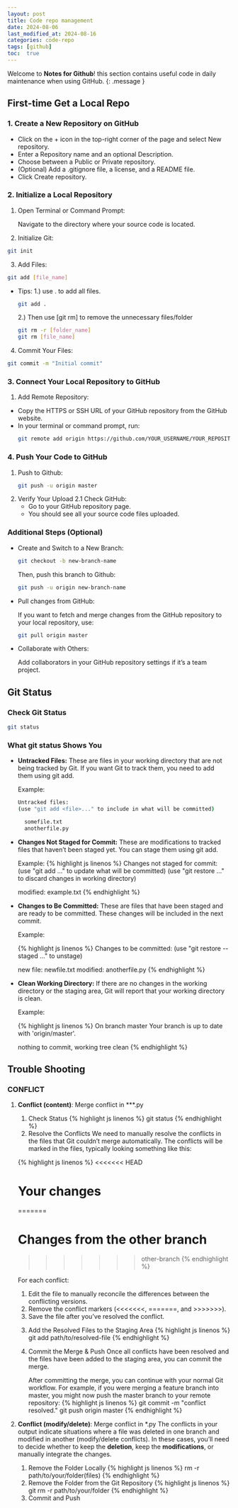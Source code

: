 ```yaml
---
layout: post
title: Code repo management
date: 2024-08-06 
last_modified_at: 2024-08-16
categories: code-repo
tags: [github]
toc:  true
---
```

Welcome to **Notes for Github**! this section contains useful code in daily maintenance when using GitHub.
{: .message }


## First-time Get a Local Repo

### 1. Create a New Repository on GitHub 
-	Click on the + icon in the top-right corner of the page and select New repository.
-	Enter a Repository name and an optional Description.
-	Choose between a Public or Private repository.
-	(Optional) Add a .gitignore file, a license, and a README file.
-	Click Create repository.

### 2. Initialize a Local Repository
1. 	Open Terminal or Command Prompt:

	Navigate to the directory where your source code is located.

2.	 Initialize Git:
  ``` bash
git init
  ```

3.	 Add Files:
``` bash
git add [file_name] 
```
 -	Tips: 
	1.) use . to add all files.
	``` bash
	git add .
	```
	2.) Then use [git rm] to remove the unnecessary files/folder
	``` bash
	git rm -r [folder_name]
	git rm [file_name]
	```

4.	 Commit Your Files:
``` bash
git commit -m "Initial commit"
```


	

### 3. Connect Your Local Repository to GitHub

1.	Add Remote Repository:
-	Copy the HTTPS or SSH URL of your GitHub repository from the GitHub website.
-	In your terminal or command prompt, run:
  	``` bash
	git remote add origin https://github.com/YOUR_USERNAME/YOUR_REPOSITORY_NAME.git
	```

### 4. Push Your Code to GitHub

1. Push to Github:
	``` bash
	git push -u origin master
	```
2. Verify Your Upload
	2.1 Check GitHub:
	-	Go to your GitHub repository page.
	-	You should see all your source code files uploaded.


### Additional Steps (Optional)

- Create and Switch to a New Branch:
	``` bash
	git checkout -b new-branch-name
	```

	Then, push this branch to Github:
	``` bash
	git push -u origin new-branch-name
	```

- Pull changes from GitHub:

	If you want to fetch and merge changes from the GitHub repository to your local repository, use:

	``` bash
	git pull origin master
	```

- Collaborate with Others:

	Add collaborators in your GitHub repository settings if it’s a team project.


## Git Status

### Check Git Status
``` bash
git status
```

### What git status Shows You
- **Untracked Files:** These are files in your working directory that are not being tracked by Git. If you want Git to track them, you need to add them using git add.

 	Example:

	``` bash
	Untracked files:
	(use "git add <file>..." to include in what will be committed)
	
	  somefile.txt
	  anotherfile.py
	```

- **Changes Not Staged for Commit:** These are modifications to tracked files that haven’t been staged yet. You can stage them using git add.

	Example:
	{% highlight js linenos %}
	Changes not staged for commit:
	 (use "git add <file>..." to update what will be committed)
	 (use "git restore <file>..." to discard changes in working directory)
	
	modified:   example.txt
	{% endhighlight %}

- **Changes to Be Committed:** These are files that have been staged and are ready to be committed. These changes will be included in the next commit.

 	Example:

	{% highlight js linenos %}
	Changes to be committed:
	  (use "git restore --staged <file>..." to unstage)
	
	new file:   newfile.txt
	modified:   anotherfile.py
	{% endhighlight %}

- **Clean Working Directory:** If there are no changes in the working directory or the staging area, Git will report that your working directory is clean.

  	Example:
  
	{% highlight js linenos %}
	On branch master
	Your branch is up to date with 'origin/master'.

	nothing to commit, working tree clean
	{% endhighlight %}

## Trouble Shooting
### CONFLICT
1. **Conflict (content)**: Merge conflict in ***.py
     1) Check Status
	{% highlight js linenos %}
	git status
	{% endhighlight %}
     2) Resolve the Conflicts
	We need to manually resolve the conflicts in the files that Git couldn’t merge automatically. The conflicts will be marked in the files, typically looking something like this:

	{% highlight js linenos %}
	<<<<<<< HEAD
	# Your changes
	=======
	# Changes from the other branch
	>>>>>>> other-branch
	{% endhighlight %}
 
	For each conflict:

	1.	Edit the file to manually reconcile the differences between the conflicting versions.
	2.	Remove the conflict markers (<<<<<<<, =======, and >>>>>>>).
	3.	Save the file after you’ve resolved the conflict.

     3) Add the Resolved Files to the Staging Area
  	{% highlight js linenos %}
   	git add path/to/resolved-file
   	{% endhighlight %}
     4) Commit the Merge & Push 
  	Once all conflicts have been resolved and the files have been added to the staging area, you can commit the merge.
	
 		After committing the merge, you can continue with your normal Git workflow. For example, if you were merging a feature branch into master, you might now push the master branch to your remote repository:
	{% highlight js linenos %}
   	git commit -m "conflict resolved."
 	git push origin master
   	{% endhighlight %}

2. **Conflict (modify/delete)**: Merge conflict in *.py
The conflicts in your output indicate situations where a file was deleted in one branch and modified in another (modify/delete conflicts). In these cases, you’ll need to decide whether to keep the **deletion**, keep the **modifications**, or manually integrate the changes.
	1) Remove the Folder Locally
	{% highlight js linenos %}
 	rm -r path/to/your/folder(files)
 	{% endhighlight %}
 	2) Remove the Folder from the Git Repository
	{% highlight js linenos %}
 	git rm -r path/to/your/folder
 	{% endhighlight %}
 	3) Commit and Push
